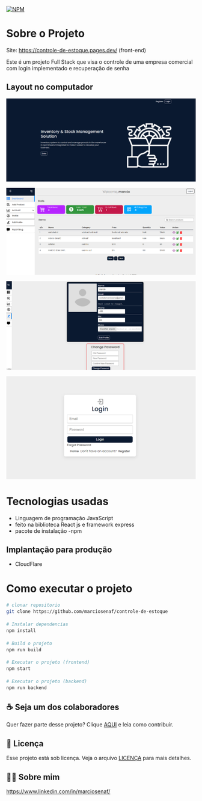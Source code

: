 
[![NPM](https://img.shields.io/npm/l/react)](https://github.com/marciosenaf/controle-de-estoque/new/main) 

# Sobre o Projeto

Site: https://controle-de-estoque.pages.dev/ (front-end)

Este é um projeto Full Stack que visa o controle de uma empresa comercial com login implementado e recuperação de senha

## Layout no computador 
![Web](https://github.com/marciosenaf/controle-de-estoque/blob/main/readme-img/Screenshot_20221123_214851.png)

![Web](https://github.com/marciosenaf/controle-de-estoque/blob/main/readme-img/Screenshot_20221123_214933.png)

![Web](https://github.com/marciosenaf/controle-de-estoque/blob/main/readme-img/Screenshot_20221123_215015.png)

![Web](https://github.com/marciosenaf/controle-de-estoque/blob/main/readme-img/Screenshot_20221123_215037.png)

# Tecnologias usadas 

- Linguagem de programação JavaScript
- feito na biblioteca React js e framework express
- pacote de instalação -npm


## Implantação para produção
- CloudFlare

# Como executar o projeto
```bash
# clonar repositorio
git clone https://github.com/marciosenaf/controle-de-estoque

# Instalar dependencias
npm install

# Build o projeto 
npm run build

# Executar o projeto (frontend)
npm start

# Executar o projeto (backend)
npm run backend
```

## ☕ Seja um dos colaboradores

Quer fazer parte desse projeto? Clique [AQUI](CONTRIBUTING.md) e leia como contribuir.<br>

## 🍜 Licença

Esse projeto está sob licença. Veja o arquivo [LICENÇA](LICENSE.md) para mais detalhes.<br>

## 👨‍💻 Sobre mim
 
https://www.linkedin.com/in/marciosenaf/

